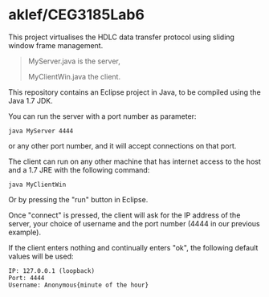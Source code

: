 # aklef/CEG3185Lab6
This project virtualises the HDLC data transfer protocol using sliding window frame management.

> MyServer.java is the server,
> 
> MyClientWin.java the client.
 
This repository contains an Eclipse project in Java, to be compiled using the Java 1.7 JDK.
 
You can run the server with a port number as parameter:

    java MyServer 4444

or any other port number, and it will accept connections on that port.
 
The client can run on any other machine that has internet access to the host and a 1.7 JRE with the following command:
 
    java MyClientWin

Or by pressing the "run" button in Eclipse.

Once "connect" is pressed, the client will ask for the IP address of the server, your choice of username and the port number (4444 in our previous example).

If the client enters  nothing and continually enters "ok", the following default values will be used:


    IP: 127.0.0.1 (loopback)
    Port: 4444
	Username: Anonymous{minute of the hour}

